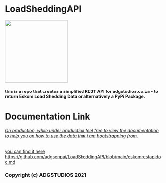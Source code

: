 # LoadSheddingAPI

<img src = "https://user-images.githubusercontent.com/45560312/140890864-9a1280ae-091c-432a-aa89-ad0a4f064df7.png" height="200px">

#### this is a repo that creates a simplified REST API for adgstudios.co.za - to return Eskom Load Shedding Data or alternatively a PyPi Package.

# Documentation Link

<a href="https://adgsenpai.github.io/LoadSheddingAPI/#Introduction">

###### On production, while under production feel free to view the documentation to help you on how to use the data that i am bootstrapping from.

you can find it here
https://github.com/adgsenpai/LoadSheddingAPI/blob/main/eskomrestapidoc.md

### Copyright (c) ADGSTUDIOS 2021

